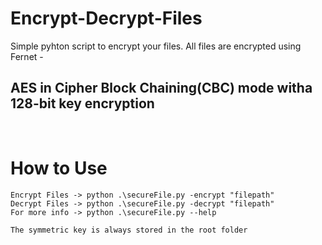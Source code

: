 # Encrypt-Decrypt-Files

Simple pyhton script to encrypt your files.
All files are encrypted using Fernet -
<h2>AES in Cipher Block Chaining(CBC) mode witha 128-bit key encryption </h2>

<br>

# How to Use
    Encrypt Files -> python .\secureFile.py -encrypt "filepath"
    Decrypt Files -> python .\secureFile.py -decrypt "filepath"
    For more info -> python .\secureFile.py --help

    The symmetric key is always stored in the root folder